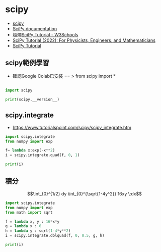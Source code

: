 # scipy
- [scipy](https://scipy.org/)
- [SciPy documentation](https://docs.scipy.org/doc/scipy/)
- 超爛[SciPy Tutorial - W3Schools](https://www.w3schools.com/python/scipy/index.php)
- [SciPy Tutorial (2022): For Physicists, Engineers, and Mathematicians](https://www.youtube.com/watch?v=jmX4FOUEfgU)
- [SciPy Tutorial](https://www.tutorialspoint.com/scipy/index.htm)

## scipy範例學習
- 確認Google Colab已安裝 == > from scipy import *

##
```python
import scipy

print(scipy.__version__)

```




## scipy.integrate
- https://www.tutorialspoint.com/scipy/scipy_integrate.htm
```python
import scipy.integrate
from numpy import exp

f= lambda x:exp(-x**2)
i = scipy.integrate.quad(f, 0, 1)

print(i)
```


## 積分

$$\int_{0}^{1/2} dy \int_{0}^{\sqrt{1-4y^2}} 16xy \:dx$$

```python
import scipy.integrate
from numpy import exp
from math import sqrt

f = lambda x, y : 16*x*y
g = lambda x : 0
h = lambda y : sqrt(1-4*y**2)
i = scipy.integrate.dblquad(f, 0, 0.5, g, h)

print(i)

```


##
```python


```


##
```python


```


##
```python


```


##
```python


```


##
```python


```


##
```python


```


##
```python


```
